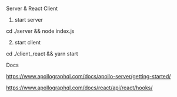 Server & React Client

1) start server

cd ./server && node index.js

2) start client 

cd ./client_react && yarn start




Docs

https://www.apollographql.com/docs/apollo-server/getting-started/


https://www.apollographql.com/docs/react/api/react/hooks/

